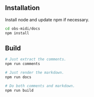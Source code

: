 ## Installation

Install node and update npm if necessary.

```sh
cd obs-midi/docs
npm install
```

## Build

```sh
# Just extract the comments.
npm run comments

# Just render the markdown.
npm run docs

# Do both comments and markdown.
npm run build
```
